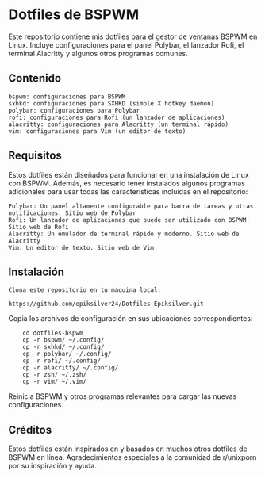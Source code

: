# Dotfiles de BSPWM

Este repositorio contiene mis dotfiles para el gestor de ventanas BSPWM en Linux. Incluye configuraciones para el panel Polybar, el lanzador Rofi, el terminal Alacritty y algunos otros programas comunes.
## Contenido

    bspwm: configuraciones para BSPWM
    sxhkd: configuraciones para SXHKD (simple X hotkey daemon)
    polybar: configuraciones para Polybar
    rofi: configuraciones para Rofi (un lanzador de aplicaciones)
    alacritty: configuraciones para Alacritty (un terminal rápido)
    vim: configuraciones para Vim (un editor de texto)

## Requisitos

Estos dotfiles están diseñados para funcionar en una instalación de Linux con BSPWM. Además, es necesario tener instalados algunos programas adicionales para usar todas las características incluidas en el repositorio:

    Polybar: Un panel altamente configurable para barra de tareas y otras notificaciones. Sitio web de Polybar
    Rofi: Un lanzador de aplicaciones que puede ser utilizado con BSPWM. Sitio web de Rofi
    Alacritty: Un emulador de terminal rápido y moderno. Sitio web de Alacritty
    Vim: Un editor de texto. Sitio web de Vim

## Instalación

    Clona este repositorio en tu máquina local:

  
```
https://github.com/epiksilver24/Dotfiles-Epiksilver.git
```


Copia los archivos de configuración en sus ubicaciones correspondientes:

```
    cd dotfiles-bspwm
    cp -r bspwm/ ~/.config/
    cp -r sxhkd/ ~/.config/
    cp -r polybar/ ~/.config/
    cp -r rofi/ ~/.config/
    cp -r alacritty/ ~/.config/
    cp -r zsh/ ~/.zsh/
    cp -r vim/ ~/.vim/
```

Reinicia BSPWM y otros programas relevantes para cargar las nuevas configuraciones.

## Créditos

Estos dotfiles están inspirados en y basados en muchos otros dotfiles de BSPWM en línea. Agradecimientos especiales a la comunidad de r/unixporn por su inspiración y ayuda.

